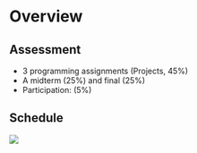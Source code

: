 # Overview

## Assessment

- 3 programming assignments (Projects, 45%)
- A midterm (25%) and final (25%)
- Participation: (5%)


## Schedule

![](https://i.imgur.com/lm2NQF5.jpg)
